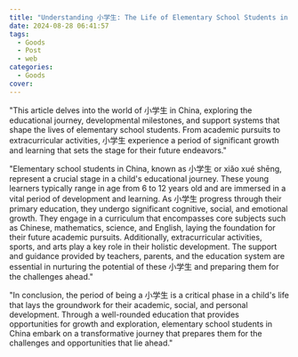 ```yaml
---
title: "Understanding 小学生: The Life of Elementary School Students in China"
date: 2024-08-28 06:41:57
tags:
  - Goods
  - Post
  - web
categories:
  - Goods
cover: 
---
```


"This article delves into the world of 小学生 in China, exploring the educational journey, developmental milestones, and support systems that shape the lives of elementary school students. From academic pursuits to extracurricular activities, 小学生 experience a period of significant growth and learning that sets the stage for their future endeavors."

"Elementary school students in China, known as 小学生 or xiǎo xué shēng, represent a crucial stage in a child's educational journey. These young learners typically range in age from 6 to 12 years old and are immersed in a vital period of development and learning. As 小学生 progress through their primary education, they undergo significant cognitive, social, and emotional growth. They engage in a curriculum that encompasses core subjects such as Chinese, mathematics, science, and English, laying the foundation for their future academic pursuits. Additionally, extracurricular activities, sports, and arts play a key role in their holistic development. The support and guidance provided by teachers, parents, and the education system are essential in nurturing the potential of these 小学生 and preparing them for the challenges ahead."

"In conclusion, the period of being a 小学生 is a critical phase in a child's life that lays the groundwork for their academic, social, and personal development. Through a well-rounded education that provides opportunities for growth and exploration, elementary school students in China embark on a transformative journey that prepares them for the challenges and opportunities that lie ahead."
